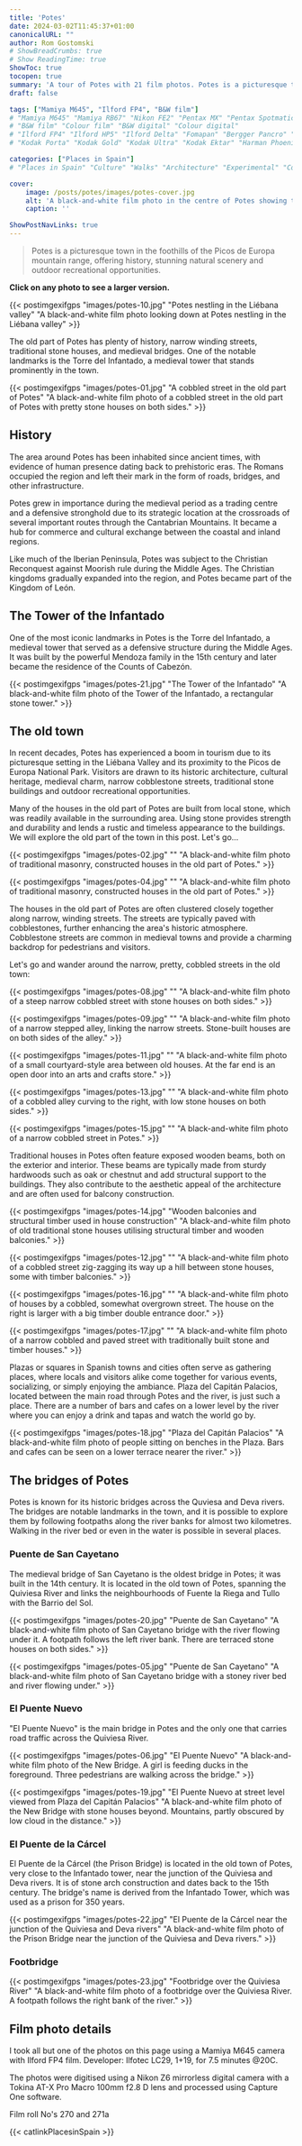 ```yaml
---
title: 'Potes'
date: 2024-03-02T11:45:37+01:00
canonicalURL: ""
author: Rom Gostomski
# ShowBreadCrumbs: true
# Show ReadingTime: true
ShowToc: true
tocopen: true
summary: 'A tour of Potes with 21 film photos. Potes is a picturesque town in the foothills of the Picos de Europa mountain range, offering history, stunning natural scenery and outdoor recreational opportunities.' # The summary appears as the Google description and also on the posts list page. If you also want it to appear on the page, use description instead of summary.
draft: false

tags: ["Mamiya M645", "Ilford FP4", "B&W film"]
# "Mamiya M645" "Mamiya RB67" "Nikon FE2" "Pentax MX" "Pentax Spotmatic" "Pinhole" "Horseman VH-R" "Zeis Ikon Ikoflex" "Zeiss Super Ikonta"
# "B&W film" "Colour film" "B&W digital" "Colour digital"
# "Ilford FP4" "Ilford HP5" "Ilford Delta" "Fomapan" "Bergger Pancro" "Rollei RPX" "Kentmere"
# "Kodak Porta" "Kodak Gold" "Kodak Ultra" "Kodak Ektar" "Harman Phoenix"

categories: ["Places in Spain"]
# "Places in Spain" "Culture" "Walks" "Architecture" "Experimental" "Cortijo" "Via Verde" "White village"

cover:
    image: /posts/potes/images/potes-cover.jpg
    alt: 'A black-and-white film photo in the centre of Potes showing the road bridge across the river. Beyond are townhouses with mountains in the mist in the background.'
    caption: ''

ShowPostNavLinks: true
---
```

> Potes is a picturesque town in the foothills of the Picos de Europa mountain range, offering history, stunning natural scenery and outdoor recreational opportunities. 

**Click on any photo to see a larger version.**

{{< postimgexifgps "images/potes-10.jpg" 
"Potes nestling in the Liébana valley" 
"A black-and-white film photo looking down at Potes nestling in the Liébana valley" >}}

The old part of Potes has plenty of history, narrow winding streets, traditional stone houses, and medieval bridges. One of the notable landmarks is the Torre del Infantado, a medieval tower that stands prominently in the town.

{{< postimgexifgps "images/potes-01.jpg" 
"A cobbled street in the old part of Potes" 
"A black-and-white film photo of a cobbled street in the old part of Potes with pretty stone houses on both sides." >}}

## History

The area around Potes has been inhabited since ancient times, with evidence of human presence dating back to prehistoric eras. The Romans occupied the region and left their mark in the form of roads, bridges, and other infrastructure.

Potes grew in importance during the medieval period as a trading centre and a defensive stronghold due to its strategic location at the crossroads of several important routes through the Cantabrian Mountains. It became a hub for commerce and cultural exchange between the coastal and inland regions.

Like much of the Iberian Peninsula, Potes was subject to the Christian Reconquest against Moorish rule during the Middle Ages. The Christian kingdoms gradually expanded into the region, and Potes became part of the Kingdom of León.

## The Tower of the Infantado

One of the most iconic landmarks in Potes is the Torre del Infantado, a medieval tower that served as a defensive structure during the Middle Ages. It was built by the powerful Mendoza family in the 15th century and later became the residence of the Counts of Cabezón.

{{< postimgexifgps "images/potes-21.jpg" 
"The Tower of the Infantado" 
"A black-and-white film photo of the Tower of the Infantado, a rectangular stone tower." >}}

## The old town

In recent decades, Potes has experienced a boom in tourism due to its picturesque setting in the Liébana Valley and its proximity to the Picos de Europa National Park. Visitors are drawn to its historic architecture, cultural heritage, medieval charm, narrow cobblestone streets, traditional stone buildings and outdoor recreational opportunities.

Many of the houses in the old part of Potes are built from local stone, which was readily available in the surrounding area. Using stone provides strength and durability and lends a rustic and timeless appearance to the buildings. We will explore the old part of the town in this post. Let's go...

{{< postimgexifgps "images/potes-02.jpg" 
"" 
"A black-and-white film photo of traditional masonry, constructed houses in the old part of Potes." >}}

{{< postimgexifgps "images/potes-04.jpg" 
"" 
"A black-and-white film photo of traditional masonry, constructed houses in the old part of Potes." >}}

The houses in the old part of Potes are often clustered closely together along narrow, winding streets. The streets are typically paved with cobblestones, further enhancing the area's historic atmosphere. Cobblestone streets are common in medieval towns and provide a charming backdrop for pedestrians and visitors. 

Let's go and wander around the narrow, pretty, cobbled streets in the old town: 

{{< postimgexifgps "images/potes-08.jpg" 
"" 
"A black-and-white film photo of a steep narrow cobbled street with stone houses on both sides." >}}

{{< postimgexifgps "images/potes-09.jpg" 
"" 
"A black-and-white film photo of a narrow stepped alley, linking the narrow streets. Stone-built houses are on both sides of the alley." >}}

{{< postimgexifgps "images/potes-11.jpg" 
"" 
"A black-and-white film photo of a small courtyard-style area between old houses. At the far end is an open door into an arts and crafts store." >}}

{{< postimgexifgps "images/potes-13.jpg" 
"" 
"A black-and-white film photo of a cobbled alley curving to the right, with low stone houses on both sides." >}}

{{< postimgexifgps "images/potes-15.jpg" 
"" 
"A black-and-white film photo of a narrow cobbled street in Potes." >}}

Traditional houses in Potes often feature exposed wooden beams, both on the exterior and interior. These beams are typically made from sturdy hardwoods such as oak or chestnut and add structural support to the buildings. They also contribute to the aesthetic appeal of the architecture and are often used for balcony construction.

{{< postimgexifgps "images/potes-14.jpg" 
"Wooden balconies and structural timber used in house construction" 
"A black-and-white film photo of old traditional stone houses utilising structural timber and wooden balconies." >}}

{{< postimgexifgps "images/potes-12.jpg" 
"" 
"A black-and-white film photo of a cobbled street zig-zagging its way up a hill between stone houses, some with timber balconies." >}}

{{< postimgexifgps "images/potes-16.jpg" 
"" 
"A black-and-white film photo of houses by a cobbled, somewhat overgrown street. The house on the right is larger with a big timber double entrance door." >}}

{{< postimgexifgps "images/potes-17.jpg" 
"" 
"A black-and-white film photo of a narrow cobbled and paved street with traditionally built stone and timber houses." >}}

Plazas or squares in Spanish towns and cities often serve as gathering places, where locals and visitors alike come together for various events, socializing, or simply enjoying the ambiance. Plaza del Capitán Palacios, located between the main road through Potes and the river, is just such a place. There are a number of bars and cafes on a lower level by the river where you can enjoy a drink and tapas and watch the world go by.

{{< postimgexifgps "images/potes-18.jpg" 
"Plaza del Capitán Palacios" 
"A black-and-white film photo of people sitting on benches in the Plaza. Bars and cafes can be seen on a lower terrace nearer the river." >}}

## The bridges of Potes

Potes is known for its historic bridges across the Quviesa and Deva rivers. The bridges are notable landmarks in the town, and it is possible to explore them by following footpaths along the river banks for almost two kilometres. Walking in the river bed or even in the water is possible in several places.

### Puente de San Cayetano

The medieval bridge of San Cayetano is the oldest bridge in Potes; it was built in the 14th century. It is located in the old town of Potes, spanning the Quiviesa River and links the neighbourhoods of Fuente la Riega and Tullo with the Barrio del Sol.

{{< postimgexifgps "images/potes-20.jpg" 
"Puente de San Cayetano" 
"A black-and-white film photo of San Cayetano bridge with the river flowing under it. A footpath follows the left river bank. There are terraced stone houses on both sides." >}}

{{< postimgexifgps "images/potes-05.jpg" 
"Puente de San Cayetano" 
"A black-and-white film photo of San Cayetano bridge with a stoney river bed and river flowing under." >}}

### El Puente Nuevo

"El Puente Nuevo" is the main bridge in Potes and the only one that carries road traffic across the Quiviesa River.

{{< postimgexifgps "images/potes-06.jpg" 
"El Puente Nuevo" 
"A black-and-white film photo of the New Bridge. A girl is feeding ducks in the foreground. Three pedestrians are walking across the bridge." >}}

{{< postimgexifgps "images/potes-19.jpg" 
"El Puente Nuevo at street level viewed from Plaza del Capitán Palacios" 
"A black-and-white film photo of the New Bridge with stone houses beyond. Mountains, partly obscured by low cloud in the distance." >}}

### El Puente de la Cárcel 

El Puente de la Cárcel (the Prison Bridge) is located in the old town of Potes, very close to the Infantado tower, near the junction of the Quiviesa and Deva rivers. It is of stone arch construction and dates back to the 15th century. The bridge's name is derived from the Infantado Tower, which was used as a prison for 350 years.

{{< postimgexifgps "images/potes-22.jpg" 
"El Puente de la Cárcel near the junction of the Quiviesa and Deva rivers" 
"A black-and-white film photo of the Prison Bridge near the junction of the Quiviesa and Deva rivers." >}}

### Footbridge

{{< postimgexifgps "images/potes-23.jpg" 
"Footbridge over the Quiviesa River" 
"A black-and-white film photo of a footbridge over the Quiviesa River. A footpath follows the right bank of the river." >}}

## Film photo details

I took all but one of the photos on this page using a Mamiya M645 camera with Ilford FP4 film. Developer: Ilfotec LC29, 1+19, for 7.5 minutes @20C.

The photos were digitised using a Nikon Z6 mirrorless digital camera with a Tokina AT-X Pro Macro 100mm f2.8 D lens and processed using Capture One software.

Film roll No's 270 and 271a

{{< catlinkPlacesinSpain >}}